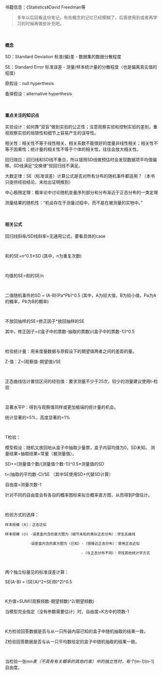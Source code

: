 
书籍信息：《Statistics》David Freedman等

> 多年以后回看这份笔记，有些概念的记忆已经模糊了，后面使用到或者再学习的时候再做些补充吧。

<br/>

#### 概念

SD：Standard Deviation 标准(偏)差 - 数据集的数据分散程度

SE：Standard Error 标准误差 - 测量/样本统计量的分散程度（也是偏离真实值的程度）

原假设：null hyperthesis

备择假设：alternative hyperthesis

<br/>

#### 重点关注的知识点

实验设计：如何靠“双盲”做到实验的公正性；注意观察实验和控制实验的差别，重视观察实验的局限性和细节上容易产生的误导性。

相关性：相关性不等于线性相关，相关系数不能很好的度量非线性相关；相关性不等于因果性；统计量的相关性不等于个体的相关性，往往会放大相关性。

回归效应：回归线和SD线不重合，所以错用SD线做预估时会发现数据项平均值偏移。SD线满足“交换律”但回归线不满足。

大数定律：SE（标准误差）计算公式是否对所有分布的随机事件都适用？（本书只提供经验结论，未给出证明推到）

中心极限定理：概率论中讨论随机变量序列部分和分布渐近于正态分布的一类定理

测量结果的随机性：“机会存在于测量过程中，而不是在被测量的实物中。”

<br/>

#### 相关公式

回归线斜率/SD线斜率=无通用公式，要看具体的case

<br/>

和的SE=n^0.5*SD (其中，n为重复次数)

<br/>

均值的SE=和的SE/n

<br/>

二值随机事件的SD = (A-B)(Pa*Pb)^0.5 (其中，A为较大值，B为较小值，Pa为A的概率，Pb为B的概率)

<br/>

不放回抽样的SE=修正因子*放回抽样的SE

其中，修正因子=((盒子中的票数-抽取的票数)/(盒子中的票数-1))^0.5

<br/>

检验统计量：用来度量数据与原假设下的期望值两者之间的差距的量。

Z-值：Z=(观察值-期望值)/SE

<br/>

正态曲线估计置信区间的经验值：要求测量不少于25次，较少的测量建议使用t-检验

<br/>

显著水平P：得到与观察值同样或更加极端的统计量的机会。

统计显著的=5%，高度显著的=1%

<br/>

T检验：

模型假设：随机又放回地从盒子中抽取少量票，盒子内容均值为0，SD未知。 测量结果=抽取结果+常量（被测量值）。

SD+=(测量值个数/(测量值个数-1))^0.5*测量值的SD

t=(抽取的平均数-C)/SE （其中SE使用SD+代替SD计算）

自由度=测量次数-1

针对不同的自由度会有各自的概率图标来拟合概率直方图，从而得到P值估计。

<br/>

检验方式的选择：

```text
样本规模（大）：正态近似

样本规模（小）-误差盒内含的直方图为（细节未知的类似正态分布）：学生氏曲线

           -误差盒内含的直方图为（已知）-（很接近正态分布）：使用正态近似

                                   -（与正态分布不同）：寻找其他统计学方式
```

<br/>

两个独立标量见的标准误差计算：

SE(A-B) = (SE(A)^2+SE(B)^2)^0.5

<br/>

K方值=SUM((观察频数-期望频数)^2/期望频数)

当模型完全指定（没有参数需要估计）时，自由度=K方中的项数-1

<br/>

K方检验回答数据是否与从一只所装内容已知的盒子中随机抽取的结果一致。

Z检验回答数据是否与从一只平均数给定的盒子中随机抽取的结果一致。

<br/>

当检验一张m*n表（不具有有关概率的其他约束）中的独立性时，有个(m-1)*(n-1)自由度。



